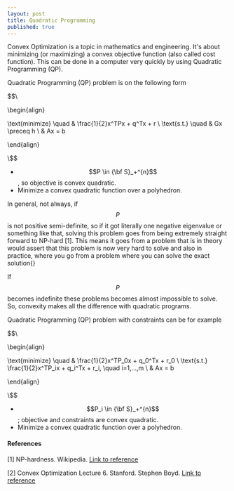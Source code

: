 ```yaml
---
layout: post
title: Quadratic Programming
published: true
---
```


Convex Optimization is a topic in mathematics and engineering. It's about minimizing (or maximizing) a convex objective function (also called cost function). 
This can be done in a computer very quickly by using Quadratic Programming (QP).

Quadratic Programming (QP) problem is on the following form

$$\\

\begin{align}

\text{minimize} \quad & \frac{1}{2}x^TPx + q^Tx + r \\
\text{s.t.} \quad & Gx \preceq h \\
& Ax = b

\end{align}

\\$$

* $$P \in {\bf S}_+^{n}$$, so objective is convex quadratic.
* Minimize a convex quadratic function over a polyhedron.

In general, not always, if $$P$$ is not positive semi-definite, so if it got literally one negative eigenvalue or something like that, solving this problem goes from being extremely straight forward to NP-hard [1]. This means it goes from a problem that is in theory would assert that this problem is now very hard to solve and also in practice, where you go from a problem where you can solve the exact solution{}

If $$P$$ becomes indefinite these problems becomes almost impossible to solve. So, convexity makes all the difference with quadratic programs. 

Quadratic Programming (QP) problem with constraints can be for example

$$\\

\begin{align}

\text{minimize} \quad & \frac{1}{2}x^TP_0x + q_0^Tx + r_0 \\
\text{s.t.} \frac{1}{2}x^TP_ix + q_i^Tx + r_i, \quad i=1,...,m \\
& Ax = b

\end{align}

\\$$

* $$P_i \in {\bf S}_+^{n}$$; objective and constraints are convex quadratic.
* Minimize a convex quadratic function over a polyhedron.


#### References

[1] NP-hardness. Wikipedia. [Link to reference](https://en.wikipedia.org/wiki/NP-hardness)

[2] Convex Optimization Lecture 6. Stanford. Stephen Boyd. [Link to reference](https://www.youtube.com/watch?v=-T9cloGG_80&t=631s) 





